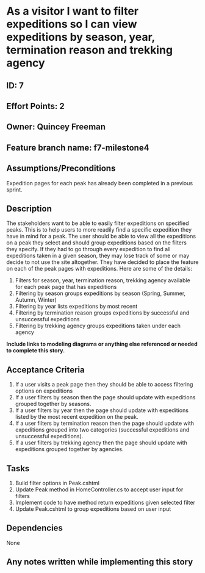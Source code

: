 # As a visitor I want to filter expeditions so I can view expeditions by season, year, termination reason and trekking agency 

## ID: 7
## Effort Points: 2
## Owner: Quincey Freeman
## Feature branch name: f7-milestone4

## Assumptions/Preconditions
Expedition pages for each peak has already been completed in a previous sprint.

## Description
The stakeholders want to be able to easily filter expeditions on specified peaks. This is to help users to more readily find a specific expedition they have in mind for a peak. The user should be able to view all the expeditions on a peak they select and should group expeditions based on the filters they specify. If they had to go through every expedition to find all expeditions taken in a given season, they may lose track of some or may decide to not use the site altogether. They have decided to place the feature on each of the peak pages with expeditions. Here are some of the details:

1. Filters for season, year, termination reason, trekking agency available for each peak page that has expeditions
2. Filtering by season groups expeditions by season (Spring, Summer, Autumn, Winter)
3. Filtering by year lists expeditions by most recent
4. Filtering by termination reason groups expeditions by successful and unsuccessful expeditions
5. Filtering by trekking agency groups expeditions taken under each agency

__Include links to modeling diagrams or anything else referenced or needed to complete this story.__

## Acceptance Criteria
1. If a user visits a peak page then they should be able to access filtering options on expeditions
2. If a user filters by season then the page should update with expeditions grouped together by seasons.
3. If a user filters by year then the page should update with expeditions listed by the most recent expedition on the peak.
4. If a user filters by termination reason then the page should update with expeditions grouped into two categories (successful expeditions and unsuccessful expeditions).
5. If a user filters by trekking agency then the page should update with expeditions grouped together by agencies.

## Tasks
1. Build filter options in Peak.cshtml
2. Update Peak method in HomeController.cs to accept user input for filters
3. Implement code to have method return expeditions given selected filter
4. Update Peak.cshtml to group expeditions based on user input

## Dependencies
None

## Any notes written while implementing this story